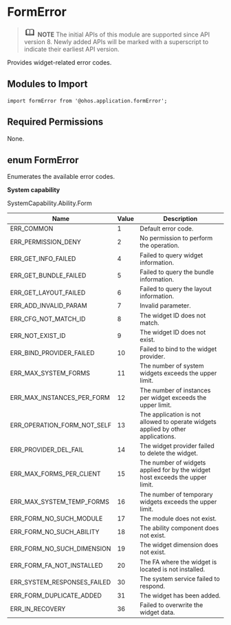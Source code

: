 # FormError

> ![icon-note.gif](public_sys-resources/icon-note.gif) **NOTE**
> The initial APIs of this module are supported since API version 8. Newly added APIs will be marked with a superscript to indicate their earliest API version.

Provides widget-related error codes.

## Modules to Import

```
import formError from '@ohos.application.formError';
```

## Required Permissions

None.

## enum FormError

Enumerates the available error codes.

**System capability**

SystemCapability.Ability.Form

| Name       | Value  | Description        |
| ----------- | ---- | ------------ |
| ERR_COMMON       | 1    | Default error code.  |
| ERR_PERMISSION_DENY       | 2    | No permission to perform the operation.  |
| ERR_GET_INFO_FAILED      | 4    | Failed to query widget information.  |
| ERR_GET_BUNDLE_FAILED    | 5    | Failed to query the bundle information.  |
| ERR_GET_LAYOUT_FAILED    | 6    | Failed to query the layout information.  |
| ERR_ADD_INVALID_PARAM     | 7    | Invalid parameter.  |
| ERR_CFG_NOT_MATCH_ID     | 8    | The widget ID does not match.  |
| ERR_NOT_EXIST_ID       | 9    | The widget ID does not exist.  |
| ERR_BIND_PROVIDER_FAILED       | 10    | Failed to bind to the widget provider.  |
| ERR_MAX_SYSTEM_FORMS      | 11    | The number of system widgets exceeds the upper limit.  |
| ERR_MAX_INSTANCES_PER_FORM     | 12    | The number of instances per widget exceeds the upper limit.  |
| ERR_OPERATION_FORM_NOT_SELF     | 13    | The application is not allowed to operate widgets applied by other applications.  |
| ERR_PROVIDER_DEL_FAIL       | 14    | The widget provider failed to delete the widget.  |
| ERR_MAX_FORMS_PER_CLIENT       | 15    | The number of widgets applied for by the widget host exceeds the upper limit.  |
| ERR_MAX_SYSTEM_TEMP_FORMS       | 16    | The number of temporary widgets exceeds the upper limit.  |
| ERR_FORM_NO_SUCH_MODULE       | 17    | The module does not exist.  |
| ERR_FORM_NO_SUCH_ABILITY       | 18    | The ability component does not exist.  |
| ERR_FORM_NO_SUCH_DIMENSION      | 19    | The widget dimension does not exist.  |
| ERR_FORM_FA_NOT_INSTALLED      | 20    | The FA where the widget is located is not installed.  |
| ERR_SYSTEM_RESPONSES_FAILED        | 30    | The system service failed to respond.  |
| ERR_FORM_DUPLICATE_ADDED        | 31    | The widget has been added.  |
| ERR_IN_RECOVERY    | 36    | Failed to overwrite the widget data.  |
